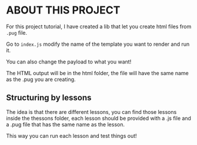 # ABOUT THIS PROJECT

For this project tutorial, I have created a lib that let you create html files from `.pug` file.

Go to `index.js` modify the name of the template you want to render and run it.

You can also change the payload to what you want!

The HTML output will be in the html folder, the file will have the same name as the .pug you are creating.

## Structuring by lessons

The idea is that there are different lessons, you can find those lessons inside the thessons folder, each lesson should be provided with a .js file and a .pug file that has the same name as the lesson.

This way you can run each lesson and test things out!
